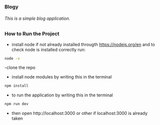 ### Blogy

###### This is a simple blog application.

### How to Run the Project


- install node if not already installed througth https://nodejs.org/en and
to check node is installed correctly run:
```sh
node -v
```
-clone the repo
- install node modules by writing this in the terminal
```sh
npm install
```
- to run the application by writing this in the terminal
```sh
npm run dev
```
- then open http://localhost:3000 or other if localhost:3000 is already taken


